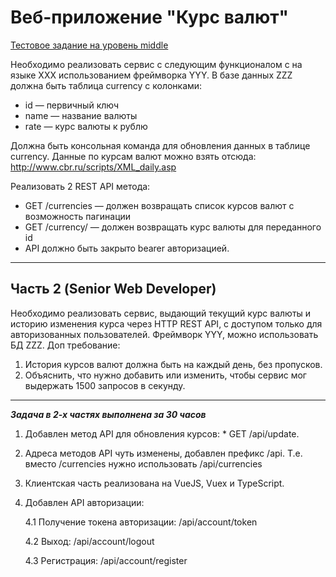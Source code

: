 # Веб-приложение "Курс валют"
[Тестовое задание на уровень middle](https://copist.ru/ru/blog/2019/01/27/test-tasks-for-middle-and-senior-developers/)

Необходимо реализовать сервис с следующим функционалом с на языке XXX использованием фреймворка YYY.
В базе данных ZZZ должна быть таблица currency c колонками:
* id — первичный ключ
* name — название валюты
* rate — курс валюты к рублю

Должна быть консольная команда для обновления данных в таблице currency. Данные по курсам валют можно взять отсюда: http://www.cbr.ru/scripts/XML_daily.asp

Реализовать 2 REST API метода:
* GET /currencies — должен возвращать список курсов валют с возможность пагинации
* GET /currency/ — должен возвращать курс валюты для переданного id
* API должно быть закрыто bearer авторизацией.

***

## Часть 2 (Senior Web Developer)
Необходимо реализовать сервис, выдающий текущий курс валюты и историю изменения курса через HTTP REST API, с доступом только для авторизованных пользователей.
Фреймворк YYY, можно использовать БД ZZZ.
Доп требование:
1. История курсов валют должна быть на каждый день, без пропусков.
2. Объяснить, что нужно добавить или изменить, чтобы сервис мог выдержать 1500 запросов в секунду.

***

***Задача в 2-х частях выполнена за 30 часов***
1. Добавлен метод API для обновления курсов: * GET /api/update. 
2. Адреса методов API чуть изменены, добавлен префикс /api. Т.е. вместо /currencies нужно использовать /api/currencies
3. Клиентская часть реализована на VueJS, Vuex и TypeScript.
4. Добавлен API авторизации:

    4.1 Получение токена авторизации: /api/account/token
    
    4.2 Выход: /api/account/logout
    
    4.3 Регистрация: /api/account/register
